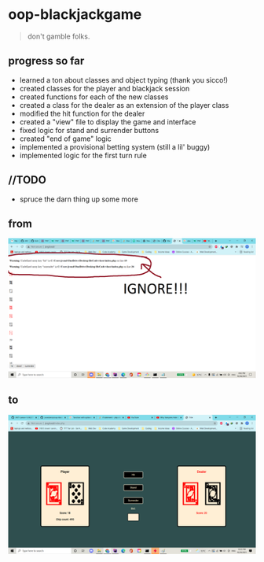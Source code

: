 # oop-blackjackgame

> don't gamble folks.

## progress so far

* learned a ton about classes and object typing (thank you sicco!)
* created classes for the player and blackjack session
* created functions for each of the new classes
* created a class for the dealer as an extension of the player class
* modified the hit function for the dealer
* created a "view" file to display the game and interface
* fixed logic for stand and surrender buttons
* created "end of game" logic
* implemented a provisional betting system (still a lil' buggy)
* implemented logic for the first turn rule

## //TODO

* spruce the darn thing up some more


## from
![strugglez](imgs/readme-img.png)

## to
![yay](imgs/readme-img-2.png)